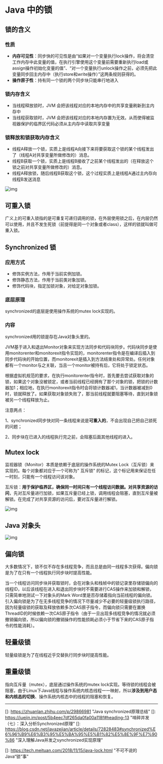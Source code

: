 # Java 中的锁

## 锁的含义

### 性质

- **内存可见性**：同步快的可见性是由“如果对一个变量执行lock操作，将会清空工作内存中此变量的值，在执行引擎使用这个变量前需要重新执行load或assign操作初始化变量的值”、“对一个变量执行unlock操作之前，必须先把此变量同步回主内存中（执行store和write操作）”这两条规则获得的。
- **操作原子性**：持有同一个锁的两个同步块只能串行地进入

### 锁内存含义

- 当线程释放锁时，JVM 会把该线程对应的本地内存中的共享变量刷新到主内存中
- 当线程获取锁时，JVM 会把该线程对应的本地内存置为无效。从而使得被监视器保护的临界区代码必须从主内存中读取共享变量

### 锁释放和锁获取内存含义

- 线程A释放一个锁，实质上是线程A向接下来将要获取这个锁的某个线程发出了（线程A对共享变量所做修改的）消息。
- 线程B获取一个锁，实质上是线程B接收了之前某个线程发出的（在释放这个锁之前对共享变量所做修改的）消息。
- 线程A释放锁，随后线程B获取这个锁，这个过程实质上是线程A通过主内存向线程B发送消息

![img](https://pic1.zhimg.com/80/v2-9b408e5de9536f47d32db62bb269a9a8_hd.jpg)

## 可重入锁

广义上的可重入锁指的是可重复可递归调用的锁，在外层使用锁之后，在内层仍然可以使用，并且不发生死锁（前提得是同一个对象或者class），这样的锁就叫做可重入锁。

## Synchronized 锁

### 应用方式

- 修饰实例方法，作用于当前实例加锁。
- 修饰静态方法，作用于当前类对象加锁。
- 修饰代码块，指定加锁对象，对给定对象加锁。

### 底层原理

synchronized的底层是使用操作系统的mutex lock实现的。

### 内容

synchronized用的锁是存在Java对象头里的。

JVM基于进入和退出Monitor对象来实现方法同步和代码块同步。代码块同步是使用monitorenter和monitorexit指令实现的，monitorenter指令是在编译后插入到同步代码块的开始位置，而monitorexit是插入到方法结束处和异常处。任何对象都有一个monitor与之关联，当且一个monitor被持有后，它将处于锁定状态。

根据虚拟机规范的要求，在执行monitorenter指令时，首先要去尝试获取对象的锁，如果这个对象没被锁定，或者当前线程已经拥有了那个对象的锁，把锁的计数器加1；相应地，在执行monitorexit指令时会将锁计数器减1，当计数器被减到0时，锁就释放了。如果获取对象锁失败了，那当前线程就要阻塞等待，直到对象锁被另一个线程释放为止。

注意两点：

1、synchronized同步快对同一条线程来说是**可重入的**，不会出现自己把自己锁死的问题；

2、同步块在已进入的线程执行完之前，会阻塞后面其他线程的进入。

## Mutex lock

监视器锁（Monitor）本质是依赖于底层的操作系统的Mutex Lock（互斥锁）来实现的。每个对象都对应于一个可称为" 互斥锁" 的标记，这个标记用来保证在任一时刻，只能有一个线程访问该对象。

互斥锁：**用于保护临界区，确保同一时间只有一个线程访问数据。对共享资源的访问**，先对互斥量进行加锁，如果互斥量已经上锁，调用线程会阻塞，直到互斥量被解锁。在完成了对共享资源的访问后，要对互斥量进行解锁。

![img](https://pic4.zhimg.com/80/v2-ba0c5a802bc7c45d3add8214ad6f1eaf_hd.jpg)

## Java 对象头

![img](https://user-gold-cdn.xitu.io/2018/7/29/164e3637df80c2a2?imageView2/0/w/1280/h/960/format/webp/ignore-error/1)



## 偏向锁

大多数情况下，锁不仅不存在多线程竞争，而且总是由同一线程多次获得。偏向锁是为了在只有一个线程执行同步块时提高性能。

当一个线程访问同步块并获取锁时，会在对象头和栈帧中的锁记录里存储锁偏向的线程ID，以后该线程在进入和退出同步块时不需要进行CAS操作来加锁和解锁，只需简单地测试一下对象头的Mark Word里是否存储着指向当前线程的偏向锁。引入偏向锁是为了在无多线程竞争的情况下尽量减少不必要的轻量级锁执行路径，因为轻量级锁的获取及释放依赖多次CAS原子指令，而偏向锁只需要在置换ThreadID的时候依赖一次CAS原子指令（由于一旦出现多线程竞争的情况就必须撤销偏向锁，所以偏向锁的撤销操作的性能损耗必须小于节省下来的CAS原子指令的性能消耗）。

## 轻量级锁

轻量级锁是为了在线程近乎交替执行同步块时提高性能。

## 重量级锁

指向互斥量（mutex），底层通过操作系统的mutex lock实现。等待锁的线程会被阻塞，由于Linux下Java线程与操作系统内核态线程一一映射，所以**涉及到用户态和内核态的切换**、操作系统内核态中的线程的阻塞和恢复。





------

[]: https://zhuanlan.zhihu.com/p/29866981	"Java synchronized原理总结"
[]: https://juejin.im/post/5b4eec7df265da0fa00a118f#heading-13	"啃碎并发（七）：深入分析Synchronized原理"
[]: https://blog.csdn.net/javazejian/article/details/72828483#synchronized%E6%96%B9%E6%B3%95%E5%BA%95%E5%B1%82%E5%8E%9F%E7%90%86	"深入理解Java并发之synchronized实现原理"

[]: https://tech.meituan.com/2018/11/15/java-lock.html	"不可不说的Java“锁”事"

